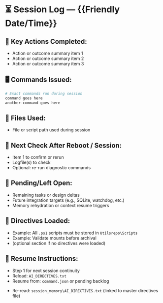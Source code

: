 <!--
📄 Template: session_memory_template.md
───────────────────────────────────────
Purpose:
This file serves as the standard template for all ChatGPTD session logs.
Each log captures a structured summary of key actions, commands, files used,
post-session checks, and pending items, enabling memory continuity and agent context
rehydration.

Usage:
- Copy and rename this file to: session_log_<timestamp>.md (e.g., session_log_2025-07-12T20-41Z.md)
- Fill in actual actions, commands, file references, and deltas for the current session
- Maintain this format across sessions to allow AI agents and humans to parse logs consistently

Used by:
- chatgptd-local agent (and future daemons)
- Human operator for repo tracking and continuity
- Session rehydration mechanisms for AI directive and memory reload

Generated/Updated: {{Insert datetime here}}

───────────────────────────────────────
SessionID: {{ISO8601 timestamp, e.g. 2025-07-12T20-41Z}}
Agent: chatgptd-local-[agent-id]
User: Niels Goldstein
Repo: chatgptd-c2
Filename: session_log_{{timestamp}}.md
SHA256: {{autofilled after commit}}
-->

# ⏳ Session Log — {{Friendly Date/Time}}

## 🧠 Key Actions Completed:
- Action or outcome summary item 1
- Action or outcome summary item 2
- Action or outcome summary item 3

## 🖥️ Commands Issued:
```powershell
# Exact commands run during session
command goes here
another-command goes here
```

## 🔧 Files Used:
- File or script path used during session

## 📍 Next Check After Reboot / Session:
- Item 1 to confirm or rerun
- Logfile(s) to check
- Optional: re-run diagnostic commands

## 💬 Pending/Left Open:
- Remaining tasks or design deltas
- Future integration targets (e.g., SQLite, watchdog, etc.)
- Memory rehydration or context resume triggers

## 🧠 Directives Loaded:
- Example: All `.ps1` scripts must be stored in `Utilsrepo\Scripts`
- Example: Validate mounts before archival
- (optional section if no directives were loaded)

## 🔄 Resume Instructions:
- Step 1 for next session continuity
- Reload: `AI_DIRECTIVES.txt`
- Resume from: `command.json` or pending backlog

<!-- ✅ Test write from OpenAI CLI context -->
- Re-read: `session_memory\AI_DIRECTIVES.txt` (linked to master directives file)
